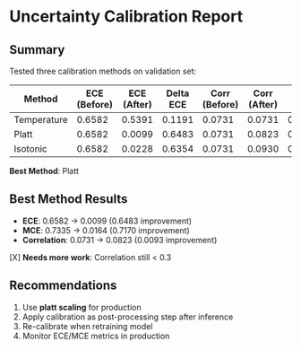 # Uncertainty Calibration Report

## Summary

Tested three calibration methods on validation set:

| Method | ECE (Before) | ECE (After) | Delta ECE | Corr (Before) | Corr (After) | Delta Corr |
|--------|--------------|-------------|-----------|---------------|--------------|------------|
| Temperature | 0.6582 | 0.5391 | 0.1191 | 0.0731 | 0.0731 | 0.0000 |
| Platt | 0.6582 | 0.0099 | 0.6483 | 0.0731 | 0.0823 | 0.0093 |
| Isotonic | 0.6582 | 0.0228 | 0.6354 | 0.0731 | 0.0930 | 0.0199 |

**Best Method**: Platt

## Best Method Results

- **ECE**: 0.6582 -> 0.0099 (0.6483 improvement)
- **MCE**: 0.7335 -> 0.0164 (0.7170 improvement)
- **Correlation**: 0.0731 -> 0.0823 (0.0093 improvement)

[X] **Needs more work**: Correlation still < 0.3

## Recommendations

1. Use **platt scaling** for production
2. Apply calibration as post-processing step after inference
3. Re-calibrate when retraining model
4. Monitor ECE/MCE metrics in production

